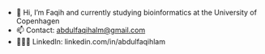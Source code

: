 - 👋 Hi, I’m Faqih and currently studying bioinformatics at the University of Copenhagen
- 📫 Contact: abdulfaqihalm@gmail.com
- 👨🏻‍💻 LinkedIn: linkedin.com/in/abdulfaqihlam
<!---
abdulfaqihalm/abdulfaqihalm is a ✨ special ✨ repository because its `README.md` (this file) appears on your GitHub profile.
You can click the Preview link to take a look at your changes.
--->
